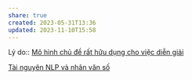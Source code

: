 ```yaml
---
share: true
created: 2023-05-31T13:36
updated: 2023-11-10T15:58
---
```


Lý do:: [Mô hình chủ đề  rất hữu dụng cho việc diễn giải](./M%C3%B4%20h%C3%ACnh%20ch%E1%BB%A7%20%C4%91%E1%BB%81%20%20r%E1%BA%A5t%20h%E1%BB%AFu%20d%E1%BB%A5ng%20cho%20vi%E1%BB%87c%20di%E1%BB%85n%20gi%E1%BA%A3i.md)

[Tài nguyên NLP và nhân văn số](../../../../%F0%9F%93%9C%20T%C3%A0i%20nguy%C3%AAn/Nghi%C3%AAn%20c%E1%BB%A9u/Nh%C3%A2n%20v%C4%83n%20s%E1%BB%91/T%C3%A0i%20nguy%C3%AAn%20NLP%20v%C3%A0%20nh%C3%A2n%20v%C4%83n%20s%E1%BB%91.md)
